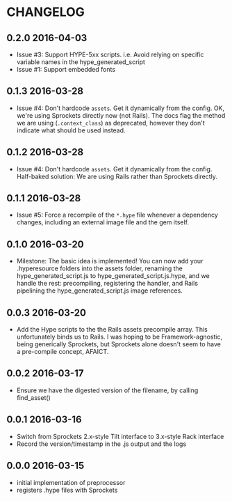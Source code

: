 # CHANGELOG

## 0.2.0  2016-04-03
* Issue #3: Support HYPE-5xx scripts.  i.e. Avoid relying on specific
  variable names in the hype_generated_script
* Issue #1: Support embedded fonts


## 0.1.3  2016-03-28
* Issue #4: Don't hardcode `assets`.  Get it dynamically from the config.
  OK, we're using Sprockets directly now (not Rails).  The docs
  flag the method we are using (`.context_class`) as deprecated, however
  they don't indicate what should be used instead.


## 0.1.2  2016-03-28
* Issue #4: Don't hardcode `assets`.  Get it dynamically from the config.
  Half-baked solution: We are using Rails rather than Sprockets directly.


## 0.1.1  2016-03-28
* Issue #5: Force a recompile of the `*.hype` file whenever a dependency changes,
  including an external image file and the gem itself.


## 0.1.0  2016-03-20
* Milestone: The basic idea is implemented!
  You can now add your .hyperesource folders into the assets folder,
  renaming the hype_generated_script.js to hype_generated_script.js.hype,
  and we handle the rest: precompiling, registering the handler, and
  Rails pipelining the hype_generated_script.js image references.


## 0.0.3  2016-03-20
* Add the Hype scripts to the the Rails assets precompile array.
  This unfortunately binds us to Rails.   I was hoping to be
  Framework-agnostic, being generically Sprockets, but Sprockets
  alone doesn't seem to have a pre-compile concept, AFAICT.


## 0.0.2  2016-03-17
* Ensure we have the digested version of the filename, by calling find_asset()


## 0.0.1  2016-03-16
* Switch from Sprockets 2.x-style Tilt interface to 3.x-style Rack interface
* Record the version/timestamp in the .js output and the logs


## 0.0.0  2016-03-15
* initial implementation of preprocessor
* registers .hype files with Sprockets
